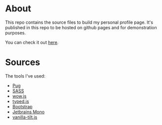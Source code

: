 # About

This repo contains the source files to build my personal profile page.
It's published in this repo to be hosted on github pages and for demonstration purposes.

You can check it out [here](https://jotoh98.github.io/).

# Sources

The tools I've used:

- [Pug](http://pugjs.org)
- [SASS](http://sass-lang.com)
- [wow.js](https://wowjs.uk)
- [typed.js](https://mattboldt.com/demos/typed-js)
- [Bootstrap](https://getbootstrap.com)
- [Jetbrains Mono](https://www.jetbrains.com/lp/mono/)
- [vanilla-tilt.js](https://micku7zu.github.io/vanilla-tilt.js)
